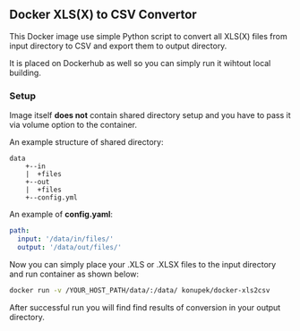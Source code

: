 ## Docker XLS(X) to CSV Convertor ##

This Docker image use simple Python script to convert all XLS(X) files from input directory to CSV and export them to output directory.

It is placed on Dockerhub as well so you can simply run it wihtout local building.

### Setup
Image itself **does not** contain shared directory setup and you have to pass it via volume option to the container.

An example structure of shared directory:

    data
	    +--in
	    |  +files
	    +--out
	    |  +files
	    +--config.yml

An example of **config.yaml**:

```yaml
path:
  input: '/data/in/files/'
  output: '/data/out/files/'
```

Now you can simply place your .XLS or .XLSX files to the input directory and run container as shown below:

```bash
docker run -v /YOUR_HOST_PATH/data/:/data/ konupek/docker-xls2csv
```

After successful run you will find find results of conversion in your output directory.
